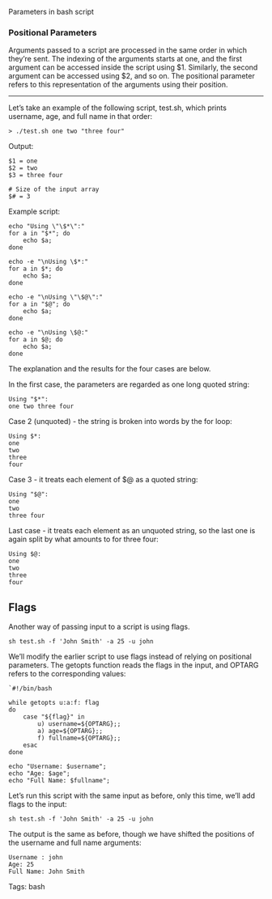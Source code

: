 Parameters in bash script

### Positional Parameters

Arguments passed to a script are processed in the same order in which they’re sent. The indexing of the arguments starts at one, and the first argument can be accessed inside the script using $1. Similarly, the second argument can be accessed using $2, and so on. The positional parameter refers to this representation of the arguments using their position.

<hr>

Let’s take an example of the following script, test.sh, which prints username, age, and full name in that order:

	> ./test.sh one two "three four"

Output:

	$1 = one
	$2 = two
	$3 = three four

	# Size of the input array
	$# = 3

Example script:

    echo "Using \"\$*\":"
    for a in "$*"; do
        echo $a;
    done

    echo -e "\nUsing \$*:"
    for a in $*; do
        echo $a;
    done

    echo -e "\nUsing \"\$@\":"
    for a in "$@"; do
        echo $a;
    done

    echo -e "\nUsing \$@:"
    for a in $@; do
        echo $a;
    done

The explanation and the results for the four cases are below.

In the first case, the parameters are regarded as one long quoted string:

    Using "$*":
    one two three four

Case 2 (unquoted) - the string is broken into words by the for loop:

    Using $*:
    one
    two
    three
    four

Case 3 - it treats each element of $@ as a quoted string:

    Using "$@":
    one
    two
    three four

Last case - it treats each element as an unquoted string, so the last one is again split by what amounts to for three four:

    Using $@:
    one
    two
    three
    four

## Flags

Another way of passing input to a script is using flags.

	sh test.sh -f 'John Smith' -a 25 -u john

We’ll modify the earlier script to use flags instead of relying on positional parameters. The getopts function reads the flags in the input, and OPTARG refers to the corresponding values:

    `#!/bin/bash

    while getopts u:a:f: flag
    do
        case "${flag}" in
            u) username=${OPTARG};;
            a) age=${OPTARG};;
            f) fullname=${OPTARG};;
        esac
    done

    echo "Username: $username";
    echo "Age: $age";
    echo "Full Name: $fullname";

Let’s run this script with the same input as before, only this time, we’ll add flags to the input:

    sh test.sh -f 'John Smith' -a 25 -u john

The output is the same as before, though we have shifted the positions of the username and full name arguments:

    Username : john
    Age: 25
    Full Name: John Smith


Tags: bash
